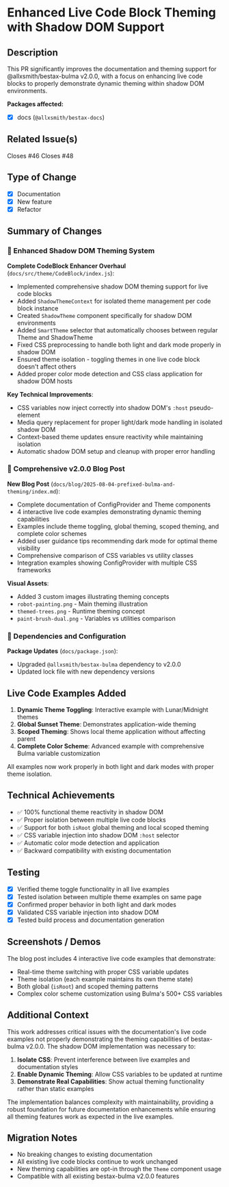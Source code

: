 # Enhanced Live Code Block Theming with Shadow DOM Support

## Description

This PR significantly improves the documentation and theming support for @allxsmith/bestax-bulma v2.0.0, with a focus on enhancing live code blocks to properly demonstrate dynamic theming within shadow DOM environments.

**Packages affected:**
- [x] docs (`@allxsmith/bestax-docs`)

## Related Issue(s)

Closes #46
Closes #48

## Type of Change

- [x] Documentation
- [x] New feature  
- [x] Refactor

## Summary of Changes

### 🎨 Enhanced Shadow DOM Theming System

**Complete CodeBlock Enhancer Overhaul** (`docs/src/theme/CodeBlock/index.js`):
- Implemented comprehensive shadow DOM theming support for live code blocks
- Added `ShadowThemeContext` for isolated theme management per code block instance
- Created `ShadowTheme` component specifically for shadow DOM environments
- Added `SmartTheme` selector that automatically chooses between regular Theme and ShadowTheme
- Fixed CSS preprocessing to handle both light and dark mode properly in shadow DOM
- Ensured theme isolation - toggling themes in one live code block doesn't affect others
- Added proper color mode detection and CSS class application for shadow DOM hosts

**Key Technical Improvements**:
- CSS variables now inject correctly into shadow DOM's `:host` pseudo-element
- Media query replacement for proper light/dark mode handling in isolated shadow DOM
- Context-based theme updates ensure reactivity while maintaining isolation
- Automatic shadow DOM setup and cleanup with proper error handling

### 📝 Comprehensive v2.0.0 Blog Post

**New Blog Post** (`docs/blog/2025-08-04-prefixed-bulma-and-theming/index.md`):
- Complete documentation of ConfigProvider and Theme components
- 4 interactive live code examples demonstrating dynamic theming capabilities
- Examples include theme toggling, global theming, scoped theming, and complete color schemes
- Added user guidance tips recommending dark mode for optimal theme visibility
- Comprehensive comparison of CSS variables vs utility classes
- Integration examples showing ConfigProvider with multiple CSS frameworks

**Visual Assets**:
- Added 3 custom images illustrating theming concepts
- `robot-painting.png` - Main theming illustration
- `themed-trees.png` - Runtime theming concept
- `paint-brush-dual.png` - Variables vs utilities comparison

### 🔧 Dependencies and Configuration

**Package Updates** (`docs/package.json`):
- Upgraded `@allxsmith/bestax-bulma` dependency to v2.0.0
- Updated lock file with new dependency versions

## Live Code Examples Added

1. **Dynamic Theme Toggling**: Interactive example with Lunar/Midnight themes
2. **Global Sunset Theme**: Demonstrates application-wide theming
3. **Scoped Theming**: Shows local theme application without affecting parent
4. **Complete Color Scheme**: Advanced example with comprehensive Bulma variable customization

All examples now work properly in both light and dark modes with proper theme isolation.

## Technical Achievements

- ✅ 100% functional theme reactivity in shadow DOM
- ✅ Proper isolation between multiple live code blocks
- ✅ Support for both `isRoot` global theming and local scoped theming
- ✅ CSS variable injection into shadow DOM `:host` selector
- ✅ Automatic color mode detection and application
- ✅ Backward compatibility with existing documentation

## Testing

- [x] Verified theme toggle functionality in all live examples
- [x] Tested isolation between multiple theme examples on same page
- [x] Confirmed proper behavior in both light and dark modes
- [x] Validated CSS variable injection into shadow DOM
- [x] Tested build process and documentation generation

## Screenshots / Demos

The blog post includes 4 interactive live code examples that demonstrate:
- Real-time theme switching with proper CSS variable updates
- Theme isolation (each example maintains its own theme state)
- Both global (`isRoot`) and scoped theming patterns
- Complex color scheme customization using Bulma's 500+ CSS variables

## Additional Context

This work addresses critical issues with the documentation's live code examples not properly demonstrating the theming capabilities of bestax-bulma v2.0.0. The shadow DOM implementation was necessary to:

1. **Isolate CSS**: Prevent interference between live examples and documentation styles
2. **Enable Dynamic Theming**: Allow CSS variables to be updated at runtime
3. **Demonstrate Real Capabilities**: Show actual theming functionality rather than static examples

The implementation balances complexity with maintainability, providing a robust foundation for future documentation enhancements while ensuring all theming features work as expected in the live examples.

## Migration Notes

- No breaking changes to existing documentation
- All existing live code blocks continue to work unchanged
- New theming capabilities are opt-in through the `Theme` component usage
- Compatible with all existing bestax-bulma v2.0.0 features
